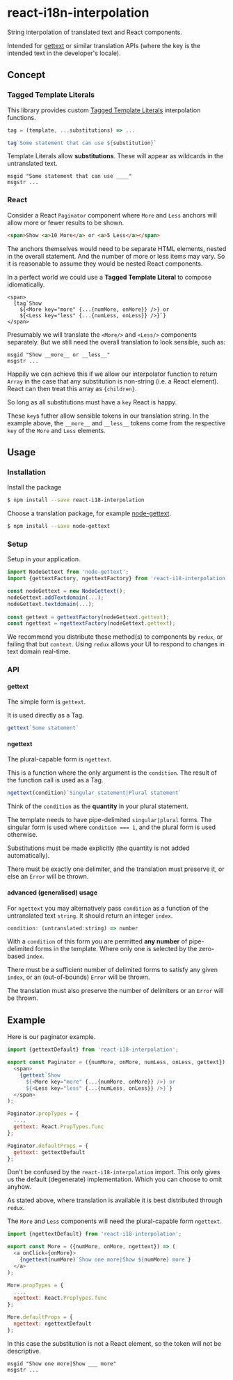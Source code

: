 # react-i18n-interpolation

String interpolation of translated text and React components.

Intended for [gettext](https://www.npmjs.com/search?q=gettext) or similar translation APIs (where the key is the intended text in the developer's locale).

## Concept

### Tagged Template Literals

This library provides custom [Tagged Template Literals](https://developer.mozilla.org/en/docs/Web/JavaScript/Reference/Template_literals#Tagged_template_literals) interpolation functions.

```javascript
tag = (template, ...substitutions) => ...

tag`Some statement that can use ${substitution}`
```

Template Literals allow **substitutions**. These will appear as wildcards in the untranslated text.

```
msgid "Some statement that can use ____"
msgstr ...
```

### React

Consider a React `Paginator` component where `More` and `Less` anchors will allow more or fewer results to be shown.

```html
<span>Show <a>10 More</a> or <a>5 Less</a></span>
```

The anchors themselves would need to be separate HTML elements, nested in the overall statement. And the number of more or less items may vary. So it is reasonable to assume they would be nested React components.

In a perfect world we could use a **Tagged Template Literal** to compose idiomatically.

```
<span>
  {tag`Show
    ${<More key="more" {...{numMore, onMore}} />} or
    ${<Less key="less" {...{numLess, onLess}} />}`}
</span>
```

Presumably we will translate the `<More/>` and `<Less/>` components separately. But we still need the overall translation to look sensible, such as:

```
msgid "Show __more__ or __less__"
msgstr ...
```

Happily we can achieve this if we allow our interpolator function to return `Array` in the case that any substitution is non-string (i.e. a React element). React can then treat this array as `{children}`.

So long as all substitutions must have a `key` React is happy.

These `key`s futher allow sensible tokens in our translation string. In the example above, the `__more__` and `__less__` tokens come from the respective `key` of the `More` and `Less` elements. 

## Usage

### Installation

Install the package

```bash
$ npm install --save react-i18-interpolation
```

Choose a translation package, for example [node-gettext](https://www.npmjs.com/search?q=gettext).

```bash
$ npm install --save node-gettext
```

### Setup

Setup in your application.

```javascript
import NodeGettext from 'node-gettext';
import {gettextFactory, ngettextFactory} from 'react-i18-interpolation';

const nodeGettext = new NodeGettext();
nodeGettext.addTextdomain(...);
nodeGettext.textdomain(...);
  
const gettext = gettextFactory(nodeGettext.gettext);
const ngettext = ngettextFactory(nodeGettext.gettext);
```

We recommend you distribute these method(s) to components by `redux`, or failing that but `context`. Using `redux` allows your UI to respond to changes in text domain real-time.


### API

#### gettext

The simple form is `gettext`.

It is used directly as a Tag.

```javascript
gettext`Some statement`
```

#### ngettext

The plural-capable form is `ngettext`.

This is a function where the only argument is the `condition`. The result of the function call is used as a Tag.

```javascript
ngettext(condition)`Singular statement|Plural statement`
```

Think of the `condition` as the **quantity** in your plural statement.

The template needs to have pipe-delimited `singular|plural` forms. The singular form is used where `condition === 1`, and the plural form is used otherwise.

Substitutions must be made explicitly (the quantity is not added automatically).

There must be exactly one delimiter, and the translation must preserve it, or else an `Error` will be thrown.

#### advanced (generalised) usage

For `ngettext` you may alternatively pass `condition` as a function of the untranslated text `string`. It should return an integer `index`. 

```javascript
condition: (untranslated:string) => number
```

With a `condition` of this form you are permitted **any number** of pipe-delimited forms in the template. Where only one is selected by the zero-based `index`.

There must be a sufficient number of delimited forms to satisfy any given `index`, or an (out-of-bounds) `Error` will be thrown.

The translation must also preserve the number of delimiters or an `Error` will be thrown.

## Example

Here is our paginator example.

```javascript
import {gettextDefault} from 'react-i18-interpolation';

export const Paginator = ({numMore, onMore, numLess, onLess, gettext}) => (
  <span>
    {gettext`Show
      ${<More key="more" {...{numMore, onMore}} />} or
      ${<Less key="less" {...{numLess, onLess}} />}`}
  </span>
);

Paginator.propTypes = {
  ...,
  gettext: React.PropTypes.func
};

Paginator.defaultProps = {
  gettext: gettextDefault
};
```

Don't be confused by the `react-i18-interpolation` import. This only gives us the default (degenerate) implementation. Which you can choose to omit anyhow.

As stated above, where translation is available it is best distributed through `redux`.

The `More` and `Less` components will need the plural-capable form `ngettext`.

```javascript
import {ngettextDefault} from 'react-i18-interpolation';

export const More = ({numMore, onMore, ngettext}) => (
  <a onClick={onMore}>
    {ngettext(numMore)`Show one more|Show ${numMore} more`}
  </a>
);

More.propTypes = {
  ...,
  ngettext: React.PropTypes.func
};

More.defaultProps = {
  ngettext: ngettextDefault
};
```

In this case the substitution is not a React element, so the token will not be descriptive.

```
msgid "Show one more|Show ___ more"
msgstr ...
```
